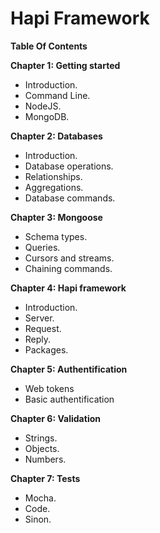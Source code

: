 # Hapi Framework

**Table Of Contents**

**Chapter 1: Getting started**

* Introduction.
* Command Line.
* NodeJS.
* MongoDB.

**Chapter 2: Databases**

* Introduction.
* Database operations.
* Relationships.
* Aggregations.
* Database commands. 

**Chapter 3: Mongoose**

* Schema types.
* Queries.
* Cursors and streams.
* Chaining commands. 

**Chapter 4: Hapi framework**

* Introduction.
* Server.
* Request.
* Reply.
* Packages. 

**Chapter 5: Authentification**

* Web tokens
* Basic authentification

**Chapter 6: Validation**

* Strings.
* Objects.
* Numbers.

**Chapter 7: Tests**

* Mocha.
* Code.
* Sinon.



